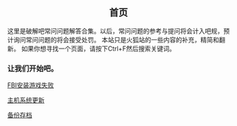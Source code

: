<div style="text-align:center">
   <h2>首页</h2>
</div>

这里是破解吧常问问题解答合集。以后，常问问题的参考与提问将会计入吧规，预计询问常问问题的将会接受处罚。
本站只是火狐站的一些内容的补充，精简和翻新。
如果你想寻找一个页面，请按下Ctrl+F然后搜索关键词。

### 让我们开始吧。

[FBI安装游戏失败](pages/fbiinstallwrong)

[主机系统更新](pages/systemupdate)

[备份存档](pages/checkpoint)
